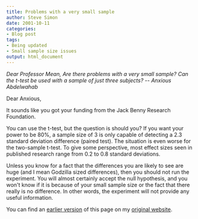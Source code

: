 ```yaml
---
title: Problems with a very small sample
author: Steve Simon
date: 2001-10-11
categories:
- Blog post
tags:
- Being updated
- Small sample size issues
output: html_document
---
```

*Dear Professor Mean, Are there problems with a very small sample? Can
the t-test be used with a sample of just three subjects? -- Anxious
Abdelwahab*

Dear Anxious,

It sounds like you got your funding from the Jack Benny Research
Foundation.

You can use the t-test, but the question is should you? If you want your
power to be 80%, a sample size of 3 is only capable of detecting a 2.3
standard deviation difference (paired test). The situation is even worse
for the two-sample t-test. To give some perspective, most effect sizes
seen in published research range from 0.2 to 0.8 standard deviations.

Unless you know for a fact that the differences you are likely to see
are huge (and I mean Godzilla sized differences), then you should not
run the experiment. You will almost certainly accept the null
hypothesis, and you won't know if it is because of your small sample
size or the fact that there really is no difference. In other words, the
experiment will not provide any useful information.

You can find an [earlier version][sim1] of this page on my [original website][sim2].

[sim1]: http://www.pmean.com/01/small.html
[sim2]: http://www.pmean.com/original_site.html
